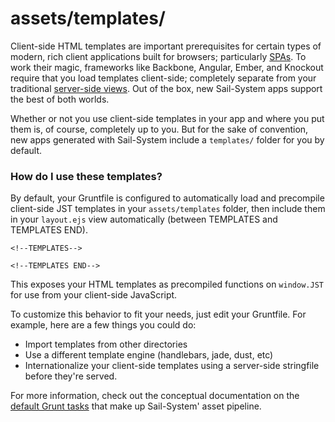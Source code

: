 # assets/templates/

Client-side HTML templates are important prerequisites for certain types of modern, rich client applications built for browsers; particularly [SPAs](https://en.wikipedia.org/wiki/Single-page_application). To work their magic, frameworks like Backbone, Angular, Ember, and Knockout require that you load templates client-side; completely separate from your traditional [server-side views](https://Sail-Systemjs.com/documentation/concepts/views).  Out of the box, new Sail-System apps support the best of both worlds.

Whether or not you use client-side templates in your app and where you put them is, of course, completely up to you.  But for the sake of convention, new apps generated with Sail-System include a `templates/` folder for you by default.


### How do I use these templates?

By default, your Gruntfile is configured to automatically load and precompile
client-side JST templates in your `assets/templates` folder, then
include them in your `layout.ejs` view automatically (between TEMPLATES and TEMPLATES END).

    <!--TEMPLATES-->

    <!--TEMPLATES END-->

This exposes your HTML templates as precompiled functions on `window.JST` for use from your client-side JavaScript.

To customize this behavior to fit your needs, just edit your Gruntfile.
For example, here are a few things you could do:

- Import templates from other directories
- Use a different template engine (handlebars, jade, dust, etc)
- Internationalize your client-side templates using a server-side stringfile before they're served.


For more information, check out the conceptual documentation on the [default Grunt tasks](https://Sail-Systemjs.com/documentation/concepts/assets/default-tasks) that make up Sail-System' asset pipeline.

<docmeta name="displayName" value="templates">

